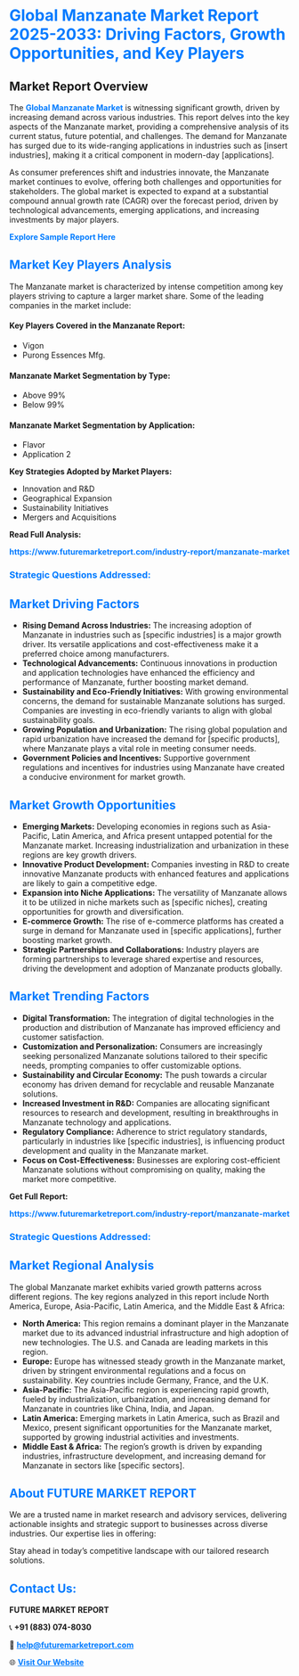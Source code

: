 <h1 style="color: #007BFF;">Global Manzanate Market Report 2025-2033: Driving Factors, Growth Opportunities, and Key Players</h1>

<section id="overview">
<h2>Market Report Overview</h2>
<p>The <a href="https://www.futuremarketreport.com/industry-report/manzanate-market" style="color: #007BFF; text-decoration: none;"><strong>Global Manzanate Market</strong></a> is witnessing significant growth, driven by increasing demand across various industries. This report delves into the key aspects of the Manzanate market, providing a comprehensive analysis of its current status, future potential, and challenges. The demand for Manzanate has surged due to its wide-ranging applications in industries such as [insert industries], making it a critical component in modern-day [applications].</p>
<p>As consumer preferences shift and industries innovate, the Manzanate market continues to evolve, offering both challenges and opportunities for stakeholders. The global market is expected to expand at a substantial compound annual growth rate (CAGR) over the forecast period, driven by technological advancements, emerging applications, and increasing investments by major players.</p>
</section>

<section id="overview">
<p><a href="https://www.futuremarketreport.com/request-sample/reportId=46969" style="color: #007BFF; text-decoration: none;"><strong>Explore Sample Report Here</strong></a></p>
</section>

<section id="key-players">
<h2 style="color: #007BFF;">Market Key Players Analysis</h2>
<p>The Manzanate market is characterized by intense competition among key players striving to capture a larger market share. Some of the leading companies in the market include:</p>
<h4>Key Players Covered in the Manzanate Report:</h4>
<ul><li>Vigon</li><li>Purong Essences Mfg.</li></ul>
<h4>Manzanate Market Segmentation by Type:</h4>
<ul><li>Above 99%</li><li>Below 99%</li></ul>

<h4>Manzanate Market Segmentation by Application:</h4>
<ul><li>Flavor</li><li>Application 2</li></ul>
<p><strong>Key Strategies Adopted by Market Players:</strong></p>
<ul>
<li>Innovation and R&D</li>
<li>Geographical Expansion</li>
<li>Sustainability Initiatives</li>
<li>Mergers and Acquisitions</li>
</ul>
</section>

<section>
<p><strong>Read Full Analysis: </strong></p><a href="https://www.futuremarketreport.com/industry-report/manzanate-market" style="color: #007BFF; text-decoration: none;"><strong>https://www.futuremarketreport.com/industry-report/manzanate-market</strong></a>
<h3 style="color: #007BFF;">Strategic Questions Addressed:</h3>
</section>

<section id="driving-factors">
<h2 style="color: #007BFF;">Market Driving Factors</h2>
<ul>
<li><strong>Rising Demand Across Industries:</strong> The increasing adoption of Manzanate in industries such as [specific industries] is a major growth driver. Its versatile applications and cost-effectiveness make it a preferred choice among manufacturers.</li>
<li><strong>Technological Advancements:</strong> Continuous innovations in production and application technologies have enhanced the efficiency and performance of Manzanate, further boosting market demand.</li>
<li><strong>Sustainability and Eco-Friendly Initiatives:</strong> With growing environmental concerns, the demand for sustainable Manzanate solutions has surged. Companies are investing in eco-friendly variants to align with global sustainability goals.</li>
<li><strong>Growing Population and Urbanization:</strong> The rising global population and rapid urbanization have increased the demand for [specific products], where Manzanate plays a vital role in meeting consumer needs.</li>
<li><strong>Government Policies and Incentives:</strong> Supportive government regulations and incentives for industries using Manzanate have created a conducive environment for market growth.</li>
</ul>
</section>

<section id="growth-opportunities">
<h2 style="color: #007BFF;">Market Growth Opportunities</h2>
<ul>
<li><strong>Emerging Markets:</strong> Developing economies in regions such as Asia-Pacific, Latin America, and Africa present untapped potential for the Manzanate market. Increasing industrialization and urbanization in these regions are key growth drivers.</li>
<li><strong>Innovative Product Development:</strong> Companies investing in R&D to create innovative Manzanate products with enhanced features and applications are likely to gain a competitive edge.</li>
<li><strong>Expansion into Niche Applications:</strong> The versatility of Manzanate allows it to be utilized in niche markets such as [specific niches], creating opportunities for growth and diversification.</li>
<li><strong>E-commerce Growth:</strong> The rise of e-commerce platforms has created a surge in demand for Manzanate used in [specific applications], further boosting market growth.</li>
<li><strong>Strategic Partnerships and Collaborations:</strong> Industry players are forming partnerships to leverage shared expertise and resources, driving the development and adoption of Manzanate products globally.</li>
</ul>
</section>

<section id="trending-factors">
<h2 style="color: #007BFF;">Market Trending Factors</h2>
<ul>
<li><strong>Digital Transformation:</strong> The integration of digital technologies in the production and distribution of Manzanate has improved efficiency and customer satisfaction.</li>
<li><strong>Customization and Personalization:</strong> Consumers are increasingly seeking personalized Manzanate solutions tailored to their specific needs, prompting companies to offer customizable options.</li>
<li><strong>Sustainability and Circular Economy:</strong> The push towards a circular economy has driven demand for recyclable and reusable Manzanate solutions.</li>
<li><strong>Increased Investment in R&D:</strong> Companies are allocating significant resources to research and development, resulting in breakthroughs in Manzanate technology and applications.</li>
<li><strong>Regulatory Compliance:</strong> Adherence to strict regulatory standards, particularly in industries like [specific industries], is influencing product development and quality in the Manzanate market.</li>
<li><strong>Focus on Cost-Effectiveness:</strong> Businesses are exploring cost-efficient Manzanate solutions without compromising on quality, making the market more competitive.</li>
</ul>
</section>

<section>
<p><strong>Get Full Report: </strong></p><a href="https://www.futuremarketreport.com/industry-report/manzanate-market" style="color: #007BFF; text-decoration: none;"><strong>https://www.futuremarketreport.com/industry-report/manzanate-market</strong></a>
<h3 style="color: #007BFF;">Strategic Questions Addressed:</h3>
</section>


<section id="regional-analysis">
<h2 style="color: #007BFF;">Market Regional Analysis</h2>
<p>The global Manzanate market exhibits varied growth patterns across different regions. The key regions analyzed in this report include North America, Europe, Asia-Pacific, Latin America, and the Middle East & Africa:</p>
<ul>
<li><strong>North America:</strong> This region remains a dominant player in the Manzanate market due to its advanced industrial infrastructure and high adoption of new technologies. The U.S. and Canada are leading markets in this region.</li>
<li><strong>Europe:</strong> Europe has witnessed steady growth in the Manzanate market, driven by stringent environmental regulations and a focus on sustainability. Key countries include Germany, France, and the U.K.</li>
<li><strong>Asia-Pacific:</strong> The Asia-Pacific region is experiencing rapid growth, fueled by industrialization, urbanization, and increasing demand for Manzanate in countries like China, India, and Japan.</li>
<li><strong>Latin America:</strong> Emerging markets in Latin America, such as Brazil and Mexico, present significant opportunities for the Manzanate market, supported by growing industrial activities and investments.</li>
<li><strong>Middle East & Africa:</strong> The region’s growth is driven by expanding industries, infrastructure development, and increasing demand for Manzanate in sectors like [specific sectors].</li>
</ul>
</section>

<footer>
<h2 style="color: #007BFF;">About FUTURE MARKET REPORT</h2>
<p>We are a trusted name in market research and advisory services, delivering actionable insights and strategic support to businesses across diverse industries. Our expertise lies in offering:</p>

<p>Stay ahead in today’s competitive landscape with our tailored research solutions.</p>

<h2 style="color: #007BFF;">Contact Us:</h2>
<p><strong>FUTURE MARKET REPORT</strong></p>
<p>📞 <strong>+91 (883) 074-8030</strong></p>
<p>📧 <strong><a href="mailto:help@futuremarketreport.com" style="color: #007BFF;">help@futuremarketreport.com</a></strong></p>
<p>🌐 <strong><a href="https://www.futuremarketreport.com/" style="color: #007BFF;">Visit Our Website</a></strong></p>
</footer>